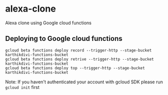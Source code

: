 # alexa-clone
Alexa clone using Google cloud functions

## Deploying to Google cloud functions
```
gcloud beta functions deploy record --trigger-http --stage-bucket karthikdivi-functions-bucket
gcloud beta functions deploy retrive --trigger-http --stage-bucket karthikdivi-functions-bucket
gcloud beta functions deploy top --trigger-http --stage-bucket karthikdivi-functions-bucket
```


Note: If you haven't authenticated your account with gcloud SDK please run ```gcloud init``` first
